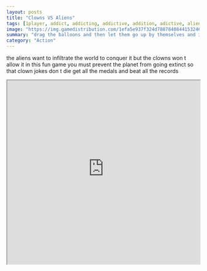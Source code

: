 ```yaml
---
layout: posts
title: "Clowns VS Aliens"
tags: [1player, addict, addicting, addictive, addition, adictive, alien, aliens, animal, anime, balloon, balloons, batalla, bath, bathing, bathroom, beautiful, bot, boy, boyfriend, buggy, candies, cartoon, casual, celebration, celebrities, circus, click, clowns, collecting, collection, color, combinations, construction, cool, creation, creative, creativity, free, fun, game, games, girlsplay, war, aventure, alienigena, animales, combat, balls, ballz, constrtuct2, accion, aventura, adrenalin, adrenalina, bots, combo, ai, arena, payasos, best, games, n, close, activity, free, online, games, oyna, game, free, games, play, play, games]
image: "https://img.gamedistribution.com/1efa5e937f324d788784084415324652-512x512.jpeg"
summary: "drag the balloons and then let them go up by themselves and impact with the invaders every time you destroy aliens you will get points to unlock help and win medals easy to play but hard to forget  free online games oyna game free games play play games"
category: "Action"
---
```


the aliens want to infiltrate the world to conquer it but the clowns won t allow it in this fun game you must prevent the planet from going extinct so that clown jokes don t die get all the medals and beat all the records

<iframe width="100%" height="480px;" src="https://html5.gamedistribution.com/1efa5e937f324d788784084415324652/"></iframe>